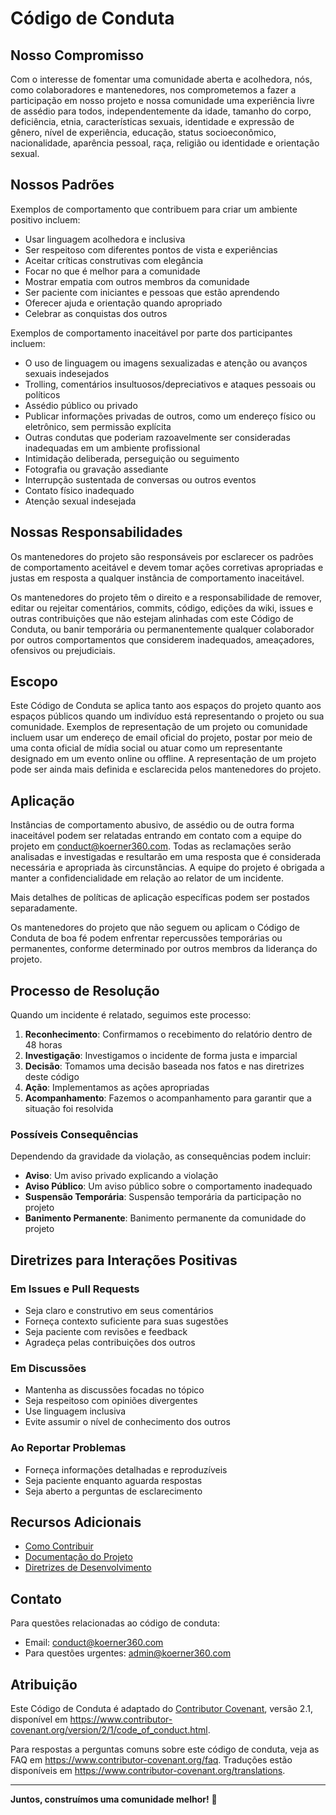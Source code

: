 # Código de Conduta

## Nosso Compromisso

Com o interesse de fomentar uma comunidade aberta e acolhedora, nós, como colaboradores e mantenedores, nos comprometemos a fazer a participação em nosso projeto e nossa comunidade uma experiência livre de assédio para todos, independentemente da idade, tamanho do corpo, deficiência, etnia, características sexuais, identidade e expressão de gênero, nível de experiência, educação, status socioeconômico, nacionalidade, aparência pessoal, raça, religião ou identidade e orientação sexual.

## Nossos Padrões

Exemplos de comportamento que contribuem para criar um ambiente positivo incluem:

- Usar linguagem acolhedora e inclusiva
- Ser respeitoso com diferentes pontos de vista e experiências
- Aceitar críticas construtivas com elegância
- Focar no que é melhor para a comunidade
- Mostrar empatia com outros membros da comunidade
- Ser paciente com iniciantes e pessoas que estão aprendendo
- Oferecer ajuda e orientação quando apropriado
- Celebrar as conquistas dos outros

Exemplos de comportamento inaceitável por parte dos participantes incluem:

- O uso de linguagem ou imagens sexualizadas e atenção ou avanços sexuais indesejados
- Trolling, comentários insultuosos/depreciativos e ataques pessoais ou políticos
- Assédio público ou privado
- Publicar informações privadas de outros, como um endereço físico ou eletrônico, sem permissão explícita
- Outras condutas que poderiam razoavelmente ser consideradas inadequadas em um ambiente profissional
- Intimidação deliberada, perseguição ou seguimento
- Fotografia ou gravação assediante
- Interrupção sustentada de conversas ou outros eventos
- Contato físico inadequado
- Atenção sexual indesejada

## Nossas Responsabilidades

Os mantenedores do projeto são responsáveis por esclarecer os padrões de comportamento aceitável e devem tomar ações corretivas apropriadas e justas em resposta a qualquer instância de comportamento inaceitável.

Os mantenedores do projeto têm o direito e a responsabilidade de remover, editar ou rejeitar comentários, commits, código, edições da wiki, issues e outras contribuições que não estejam alinhadas com este Código de Conduta, ou banir temporária ou permanentemente qualquer colaborador por outros comportamentos que considerem inadequados, ameaçadores, ofensivos ou prejudiciais.

## Escopo

Este Código de Conduta se aplica tanto aos espaços do projeto quanto aos espaços públicos quando um indivíduo está representando o projeto ou sua comunidade. Exemplos de representação de um projeto ou comunidade incluem usar um endereço de email oficial do projeto, postar por meio de uma conta oficial de mídia social ou atuar como um representante designado em um evento online ou offline. A representação de um projeto pode ser ainda mais definida e esclarecida pelos mantenedores do projeto.

## Aplicação

Instâncias de comportamento abusivo, de assédio ou de outra forma inaceitável podem ser relatadas entrando em contato com a equipe do projeto em conduct@koerner360.com. Todas as reclamações serão analisadas e investigadas e resultarão em uma resposta que é considerada necessária e apropriada às circunstâncias. A equipe do projeto é obrigada a manter a confidencialidade em relação ao relator de um incidente.

Mais detalhes de políticas de aplicação específicas podem ser postados separadamente.

Os mantenedores do projeto que não seguem ou aplicam o Código de Conduta de boa fé podem enfrentar repercussões temporárias ou permanentes, conforme determinado por outros membros da liderança do projeto.

## Processo de Resolução

Quando um incidente é relatado, seguimos este processo:

1. **Reconhecimento**: Confirmamos o recebimento do relatório dentro de 48 horas
2. **Investigação**: Investigamos o incidente de forma justa e imparcial
3. **Decisão**: Tomamos uma decisão baseada nos fatos e nas diretrizes deste código
4. **Ação**: Implementamos as ações apropriadas
5. **Acompanhamento**: Fazemos o acompanhamento para garantir que a situação foi resolvida

### Possíveis Consequências

Dependendo da gravidade da violação, as consequências podem incluir:

- **Aviso**: Um aviso privado explicando a violação
- **Aviso Público**: Um aviso público sobre o comportamento inadequado
- **Suspensão Temporária**: Suspensão temporária da participação no projeto
- **Banimento Permanente**: Banimento permanente da comunidade do projeto

## Diretrizes para Interações Positivas

### Em Issues e Pull Requests

- Seja claro e construtivo em seus comentários
- Forneça contexto suficiente para suas sugestões
- Seja paciente com revisões e feedback
- Agradeça pelas contribuições dos outros

### Em Discussões

- Mantenha as discussões focadas no tópico
- Seja respeitoso com opiniões divergentes
- Use linguagem inclusiva
- Evite assumir o nível de conhecimento dos outros

### Ao Reportar Problemas

- Forneça informações detalhadas e reproduzíveis
- Seja paciente enquanto aguarda respostas
- Seja aberto a perguntas de esclarecimento

## Recursos Adicionais

- [Como Contribuir](CONTRIBUTING.md)
- [Documentação do Projeto](README.md)
- [Diretrizes de Desenvolvimento](docs/development.md)

## Contato

Para questões relacionadas ao código de conduta:

- Email: conduct@koerner360.com
- Para questões urgentes: admin@koerner360.com

## Atribuição

Este Código de Conduta é adaptado do [Contributor Covenant](https://www.contributor-covenant.org), versão 2.1, disponível em https://www.contributor-covenant.org/version/2/1/code_of_conduct.html.

Para respostas a perguntas comuns sobre este código de conduta, veja as FAQ em https://www.contributor-covenant.org/faq. Traduções estão disponíveis em https://www.contributor-covenant.org/translations.

---

**Juntos, construímos uma comunidade melhor!** 🤝